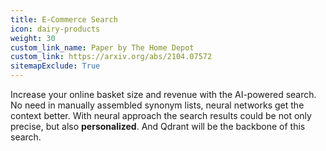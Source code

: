 ```yaml
---
title: E-Commerce Search
icon: dairy-products
weight: 30
custom_link_name: Paper by The Home Depot
custom_link: https://arxiv.org/abs/2104.07572
sitemapExclude: True
---
```


Increase your online basket size and revenue with the AI-powered search.
No need in manually assembled synonym lists, neural networks get the context better.
With neural approach the search results could be not only precise, but also **personalized**.
And Qdrant will be the backbone of this search.